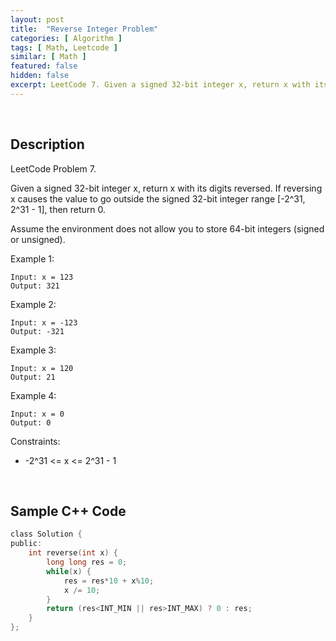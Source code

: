 ```yaml
---
layout: post
title:  "Reverse Integer Problem"
categories: [ Algorithm ]
tags: [ Math, Leetcode ]
similar: [ Math ]
featured: false
hidden: false
excerpt: LeetCode 7. Given a signed 32-bit integer x, return x with its digits reversed.
---
```


<br />

## Description

LeetCode Problem 7. 

Given a signed 32-bit integer x, return x with its digits reversed. If reversing x causes the value to go outside the signed 32-bit integer range [-2^31, 2^31 - 1], then return 0.

Assume the environment does not allow you to store 64-bit integers (signed or unsigned).

 

Example 1:
```
Input: x = 123
Output: 321
```

Example 2:
```
Input: x = -123
Output: -321
```

Example 3:
```
Input: x = 120
Output: 21
```

Example 4:
```
Input: x = 0
Output: 0
```

Constraints:

* -2^31 <= x <= 2^31 - 1

<br />

## Sample C++ Code


```c
class Solution {
public:
    int reverse(int x) {
        long long res = 0;
        while(x) {
            res = res*10 + x%10;
            x /= 10;
        }
        return (res<INT_MIN || res>INT_MAX) ? 0 : res;
    }
};
```
